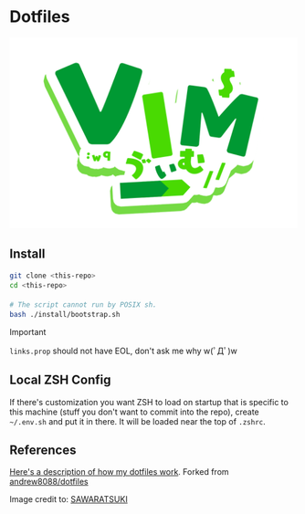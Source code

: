 # Dotfiles

![vim](./public/VIM.png)

## Install

```bash
git clone <this-repo>
cd <this-repo>

# The script cannot run by POSIX sh.
bash ./install/bootstrap.sh
```
> [!IMPORTANT]
> `links.prop` should not have EOL, don't ask me why w(ﾟДﾟ)w

## Local ZSH Config

If there's customization you want ZSH to load on startup that is specific to
this machine (stuff you don't want to commit into the repo), create `~/.env.sh`
and put it in there. It will be loaded near the top of `.zshrc`.

## References

[Here's a description of how my dotfiles work](https://shaky.sh/simple-dotfiles/).
Forked from [andrew8088/dotfiles](https://github.com/andrew8088/dotfiles)

Image credit to: [SAWARATSUKI](https://github.com/SAWARATSUKI/ServiceLogos)
